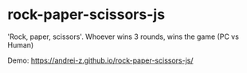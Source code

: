 # rock-paper-scissors-js

'Rock, paper, scissors'. Whoever wins 3 rounds, wins the game (PC vs Human)

Demo:
https://andrei-z.github.io/rock-paper-scissors-js/
